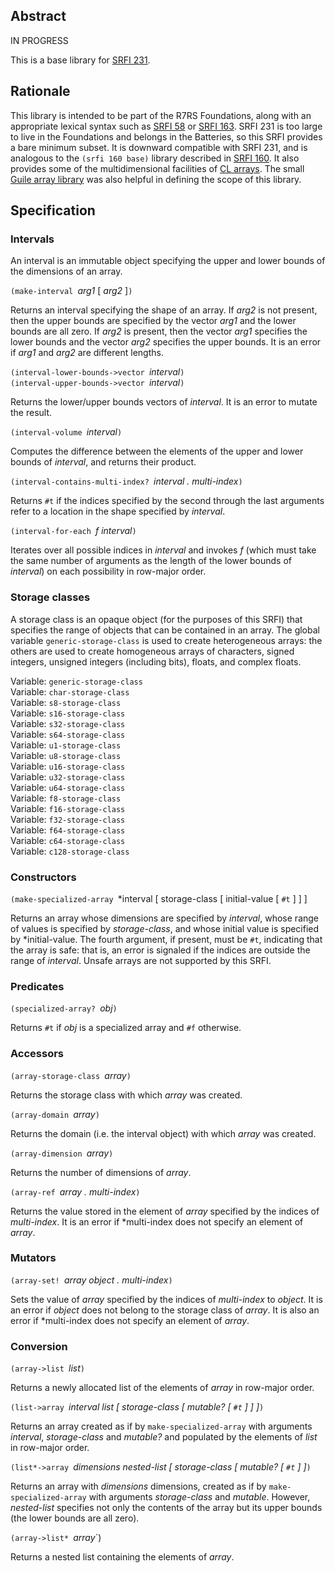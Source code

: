 ## Abstract

IN PROGRESS

This is a base library for [SRFI 231](https://srfi.schemers.org/srfi-231/srfi-231.html).

## Rationale ##

This library is intended to be part of the R7RS Foundations, along with an appropriate
lexical syntax such as [SRFI 58](https://srfi.schemers.org/srfi-58/srfi-58.html) or
[SRFI 163](https://srfi.schemers.org/srfi-163/srfi-163.html).  SRFI 231 is too large
to live in the Foundations and belongs in the Batteries, so this SRFI provides a bare minimum
subset.  It is downward compatible with SRFI 231, and is analogous
to the `(srfi 160 base)` library described in
[SRFI 160](https://srfi.schemers.org/srfi-160/srfi-160.html).
It also provides some of the multidimensional facilities of 
[CL arrays](http://www.ai.mit.edu/projects/iiip/doc/CommonLISP/HyperSpec/Body/sec_the_arrays_dictionary.html).  The small [Guile array library](https://www.gnu.org/software/guile/manual/html_node/Array-Procedures.html) was also helpful in defining the scope of this library.

## Specification

### Intervals

An interval is an immutable object specifying the upper and lower bounds of the dimensions of an array.

`(make-interval `*arg1* [ *arg2* ]`)`

Returns an interval specifying the shape of an array.  If *arg2* is not present, then the
upper bounds are specified by the vector *arg1* and the lower bounds are all zero.  If *arg2*
is present, then the vector *arg1* specifies the lower bounds and the vector *arg2* specifies
the upper bounds.  It is an error if *arg1* and *arg2* are different lengths.

`(interval-lower-bounds->vector `*interval*`)`  
`(interval-upper-bounds->vector `*interval*`)`

Returns the lower/upper bounds vectors of *interval*.  It is an error to mutate the result.

`(interval-volume `*interval*`)`

Computes the difference between the elements of the upper and lower bounds of *interval*, and
returns their product.

`(interval-contains-multi-index? `*interval . multi-index*`)`

Returns `#t` if the indices specified by the second through the last arguments
refer to a location in the shape specified by *interval*.

`(interval-for-each `*f interval*`)`

Iterates over all possible indices in *interval* and invokes *f* (which must
take the same number of arguments as the length of the lower bounds of *interval*)
on each possibility in row-major order.

### Storage classes

A storage class is an opaque object (for the purposes of this SRFI)
that specifies the range of objects that can be contained in an array.
The global variable `generic-storage-class` is used to create heterogeneous
arrays: the others are used to create homogeneous arrays of characters,
signed integers, unsigned integers (including bits), floats, and complex floats.

Variable: `generic-storage-class`  
Variable: `char-storage-class`  
Variable: `s8-storage-class `  
Variable: `s16-storage-class`  
Variable: `s32-storage-class`  
Variable: `s64-storage-class`  
Variable: `u1-storage-class`  
Variable: `u8-storage-class`  
Variable: `u16-storage-class`  
Variable: `u32-storage-class`  
Variable: `u64-storage-class`  
Variable: `f8-storage-class`  
Variable: `f16-storage-class`  
Variable: `f32-storage-class`  
Variable: `f64-storage-class `  
Variable: `c64-storage-class`  
Variable: `c128-storage-class`

### Constructors

`(make-specialized-array `*interval [ storage-class [ initial-value [ `#t` ] ] ]

Returns an array whose dimensions are specified by *interval*, whose range of values
is specified by *storage-class*, and whose initial value is specified by *initial-value.
The fourth argument, if present, must be `#t`, indicating that the array is safe:
that is, an error is signaled if the indices are outside the range of *interval*.
Unsafe arrays are not supported by this SRFI.


### Predicates

`(specialized-array? `*obj*`)`

Returns `#t` if *obj* is a specialized array and `#f` otherwise.

### Accessors

`(array-storage-class `*array*`)`

Returns the storage class with which *array* was created.

`(array-domain `*array*`)`

Returns the domain (i.e. the interval object) with which *array* was created.

`(array-dimension `*array*`)`

Returns the number of dimensions of *array*.

`(array-ref `*array . multi-index*`)`

Returns the value stored in the element of *array* specified by the indices of *multi-index*.
It is an error if *multi-index does not specify an element of *array*.
### Mutators

`(array-set! `*array object . multi-index*`)`

Sets the value of *array* specified by the indices of *multi-index* to *object*.  It is an error
if *object* does not belong to the storage class of *array*.  It is also an error
if *multi-index does not specify an element of *array*.

### Conversion

`(array->list `*list*`)`

Returns a newly allocated list of the elements of *array* in row-major order.

`(list->array `*interval list [ storage-class [ mutable? [ `#t` ] ] ]*`)`

Returns an array created as if by `make-specialized-array` with arguments
*interval*, *storage-class* and *mutable?* and populated by the elements of *list* in
row-major order.

`(list*->array `*dimensions nested-list [ storage-class [ mutable? [ `#t` ] ]*`)`

Returns an array with *dimensions* dimensions,
created as if by `make-specialized-array` with arguments *storage-class*
and *mutable*.  However, *nested-list* specifies not only the contents of
the array but its upper bounds (the lower bounds are all zero).

`(array->list* `*array*`)

Returns a nested list containing the elements of *array*.
